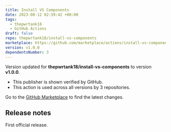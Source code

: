 ```yaml
---
title: Install VS Components
date: 2023-08-12 02:59:42 +00:00
tags:
  - thepwrtank18
  - GitHub Actions
draft: false
repo: thepwrtank18/install-vs-components
marketplace: https://github.com/marketplace/actions/install-vs-components
version: v1.0.0
dependentsNumber: 3
---
```



Version updated for **thepwrtank18/install-vs-components** to version **v1.0.0**.
- This publisher is shown verified by GitHub.
- This action is used across all versions by 3 repositories.

Go to the [GitHub Marketplace](https://github.com/marketplace/actions/install-vs-components) to find the latest changes.

## Release notes

First official release.
